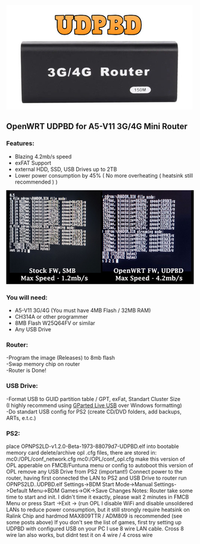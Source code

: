 ![img_photo]
<h2 align="left">OpenWRT UDPBD for A5-V11 3G/4G Mini Router</h2>

<h3 align="left">Features:</h3>  

- Blazing 4.2mb/s speed   
- exFAT Support  
- external HDD, SSD, USB Drives up to 2TB  
- Lower power consumption by 45% ( No more overheating ( heatsink still recommended ) )


![img_compare]
<h3 align="left">You will need:</h3>

- A5-V11 3G/4G (You must have 4MB Flash / 32MB RAM)  
- CH314A or other programmer  
- 8MB Flash W25Q64FV or similar  
- Any USB Drive

<h3 align="left">Router:</h3>

-Program the image (Releases) to 8mb flash  
-Swap memory chip on router  
-Router is Done!  

<h3 align="left">USB Drive:</h3>

-Format USB to GUID partition table / GPT, exFat, Standart Cluster Size  
(I highly recommend using [GParted Live USB](https://gparted.org/liveusb.php) over Windows formatting)  
-Do standart USB config for PS2 (create CD/DVD folders, add backups, ARTs, e.t.c.)

<h3 align="left">PS2:</h3>
place OPNPS2LD-v1.2.0-Beta-1973-88079d7-UDPBD.elf into bootable memory card
delete/archive opl .cfg files, there are stored in:
mc0:/OPL/conf_network.cfg
mc0:/OPL/conf_opl.cfg
make this version of OPL apperable on FMCB/Funtuna menu or config to autoboot this version of OPL
remove any USB Drive from PS2 (important!)
Connect power to the router, having first connected the LAN to PS2 and USB Drive to router
run OPNPS2LD..UDPBD.elf
Settings->BDM Start Mode->Manual
Settings->Default Menu->BDM Games->OK->Save Changes
Notes:
Router take some time to start and init. I didn't time it exactly, please wait 2 minutes in FMCB Menu or press Start ->Exit -> (run OPL
I disable WiFi and disable unsoldered LANs to reduce power consumption, but it still strongly require heatsink on Ralink Chip and hardmod MAX809TTR / ADM809 is recommended (see some posts above)
If you don't see the list of games, first try setting up UDPBD with configured USB on your PC
I use 8 wire LAN cable. Cross 8 wire lan also works, but didnt test it on 4 wire / 4 cross wire


[img_photo]: https://github.com/GorGylka/UDPBD-A5-V11/blob/main/logo.jpg
[img_compare]: https://github.com/GorGylka/UDPBD-A5-V11/blob/main/compare.jpg
